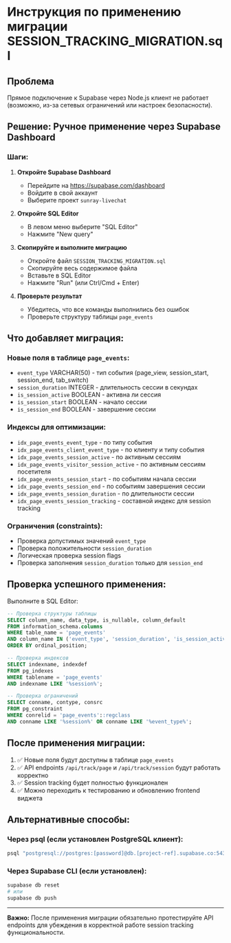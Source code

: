# Инструкция по применению миграции SESSION_TRACKING_MIGRATION.sql

## Проблема
Прямое подключение к Supabase через Node.js клиент не работает (возможно, из-за сетевых ограничений или настроек безопасности).

## Решение: Ручное применение через Supabase Dashboard

### Шаги:

1. **Откройте Supabase Dashboard**
   - Перейдите на https://supabase.com/dashboard
   - Войдите в свой аккаунт
   - Выберите проект `sunray-livechat`

2. **Откройте SQL Editor**
   - В левом меню выберите "SQL Editor"
   - Нажмите "New query"

3. **Скопируйте и выполните миграцию**
   - Откройте файл `SESSION_TRACKING_MIGRATION.sql`
   - Скопируйте весь содержимое файла
   - Вставьте в SQL Editor
   - Нажмите "Run" (или Ctrl/Cmd + Enter)

4. **Проверьте результат**
   - Убедитесь, что все команды выполнились без ошибок
   - Проверьте структуру таблицы `page_events`

## Что добавляет миграция:

### Новые поля в таблице `page_events`:
- `event_type` VARCHAR(50) - тип события (page_view, session_start, session_end, tab_switch)
- `session_duration` INTEGER - длительность сессии в секундах
- `is_session_active` BOOLEAN - активна ли сессия
- `is_session_start` BOOLEAN - начало сессии
- `is_session_end` BOOLEAN - завершение сессии

### Индексы для оптимизации:
- `idx_page_events_event_type` - по типу события
- `idx_page_events_client_event_type` - по клиенту и типу события
- `idx_page_events_session_active` - по активным сессиям
- `idx_page_events_visitor_session_active` - по активным сессиям посетителя
- `idx_page_events_session_start` - по событиям начала сессии
- `idx_page_events_session_end` - по событиям завершения сессии
- `idx_page_events_session_duration` - по длительности сессии
- `idx_page_events_session_tracking` - составной индекс для session tracking

### Ограничения (constraints):
- Проверка допустимых значений `event_type`
- Проверка положительности `session_duration`
- Логическая проверка session flags
- Проверка заполнения `session_duration` только для `session_end`

## Проверка успешного применения:

Выполните в SQL Editor:

```sql
-- Проверка структуры таблицы
SELECT column_name, data_type, is_nullable, column_default 
FROM information_schema.columns 
WHERE table_name = 'page_events' 
AND column_name IN ('event_type', 'session_duration', 'is_session_active', 'is_session_start', 'is_session_end')
ORDER BY ordinal_position;

-- Проверка индексов
SELECT indexname, indexdef 
FROM pg_indexes 
WHERE tablename = 'page_events' 
AND indexname LIKE '%session%';

-- Проверка ограничений
SELECT conname, contype, consrc 
FROM pg_constraint 
WHERE conrelid = 'page_events'::regclass 
AND conname LIKE '%session%' OR conname LIKE '%event_type%';
```

## После применения миграции:

1. ✅ Новые поля будут доступны в таблице `page_events`
2. ✅ API endpoints `/api/track/page` и `/api/track/session` будут работать корректно
3. ✅ Session tracking будет полностью функционален
4. ✅ Можно переходить к тестированию и обновлению frontend виджета

## Альтернативные способы:

### Через psql (если установлен PostgreSQL клиент):
```bash
psql "postgresql://postgres:[password]@db.[project-ref].supabase.co:5432/postgres" -f SESSION_TRACKING_MIGRATION.sql
```

### Через Supabase CLI (если установлен):
```bash
supabase db reset
# или
supabase db push
```

---

**Важно:** После применения миграции обязательно протестируйте API endpoints для убеждения в корректной работе session tracking функциональности.